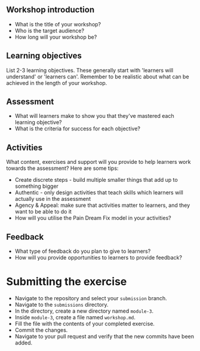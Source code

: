 ## Workshop introduction

- What is the title of your workshop?
- Who is the target audience?
- How long will your workshop be?

## Learning objectives

List 2-3 learning objectives. These generally start with 'learners will understand' or 'learners can'. Remember to be realistic about what can be achieved in the length of your workshop.

## Assessment

- What will learners make to show you that they've mastered each learning objective?
- What is the criteria for success for each objective?

## Activities

What content, exercises and support will you provide to help learners work towards the assessment? Here are some tips:

- Create discrete steps - build multiple smaller things that add up to something bigger
- Authentic - only design activities that teach skills which learners will actually use in the assessment
- Agency & Appeal: make sure that activities matter to learners, and they want to be able to do it
- How will you utilise the Pain Dream Fix model in your activities?

## Feedback

- What type of feedback do you plan to give to learners?
- How will you provide opportunities to learners to provide feedback?

# Submitting the exercise

- Navigate to the repository and select your `submission` branch.
- Navigate to the `submissions` directory.
- In the directory, create a new directory named `module-3`.
- Inside `module-3`, create a file named `workshop.md`.
- Fill the file with the contents of your completed exercise.
- Commit the changes.
- Navigate to your pull request and verify that the new commits have been added.

